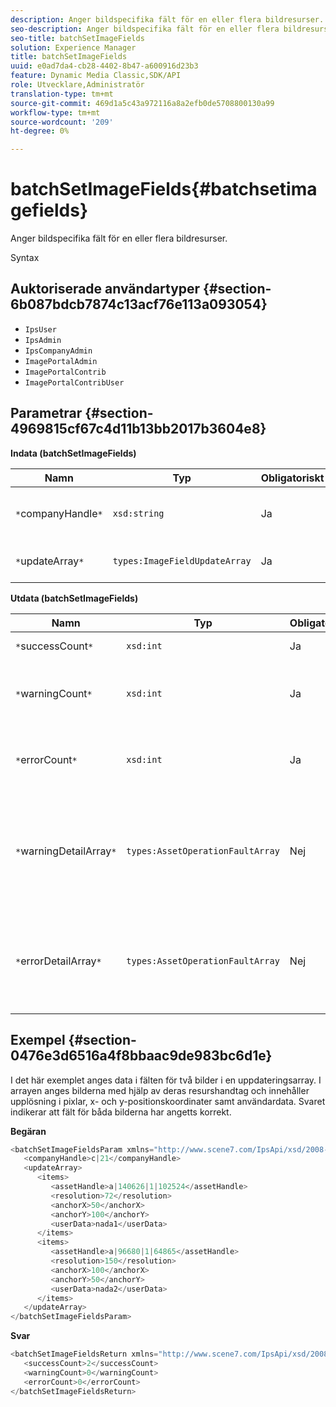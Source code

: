 ```yaml
---
description: Anger bildspecifika fält för en eller flera bildresurser.
seo-description: Anger bildspecifika fält för en eller flera bildresurser.
seo-title: batchSetImageFields
solution: Experience Manager
title: batchSetImageFields
uuid: e0ad7da4-cb28-4402-8b47-a600916d23b3
feature: Dynamic Media Classic,SDK/API
role: Utvecklare,Administratör
translation-type: tm+mt
source-git-commit: 469d1a5c43a972116a8a2efb0de5708800130a99
workflow-type: tm+mt
source-wordcount: '209'
ht-degree: 0%

---
```



# batchSetImageFields{#batchsetimagefields}

Anger bildspecifika fält för en eller flera bildresurser.

Syntax

## Auktoriserade användartyper {#section-6b087bdcb7874c13acf76e113a093054}

* `IpsUser`
* `IpsAdmin`
* `IpsCompanyAdmin`
* `ImagePortalAdmin`
* `ImagePortalContrib`
* `ImagePortalContribUser`

## Parametrar {#section-4969815cf67c4d11b13bb2017b3604e8}

**Indata (batchSetImageFields)**

| Namn | Typ | Obligatoriskt | Beskrivning |
|---|---|---|---|
| `*`companyHandle`*` | `xsd:string` | Ja | Handtaget till företaget som innehåller bildresurserna. |
| `*`updateArray`*` | `types:ImageFieldUpdateArray` | Ja | Arrayen med bildfält uppdateras. |

**Utdata (batchSetImageFields)**

| Namn | Typ | Obligatoriskt | Beskrivning |
|---|---|---|---|
| `*`successCount`*` | `xsd:int` | Ja | Antalet bildfält som har angetts. |
| `*`warningCount`*` | `xsd:int` | Ja | Antalet varningar som genereras när åtgärden försökte ange bildfälten. |
| `*`errorCount`*` | `xsd:int` | Ja | Antalet fel som genererades när åtgärden försökte ange bildfälten. |
| `*`warningDetailArray`*` | `types:AssetOperationFaultArray` | Nej | Arrayen med information som är associerad med resurserna som genererade varningar när åtgärden försökte tillämpa uppdateringarna. |
| `*`errorDetailArray`*` | `types:AssetOperationFaultArray` | Nej | Arrayen med information som är associerad med resurserna som genererade fel när åtgärden försökte tillämpa uppdateringarna. |

## Exempel {#section-0476e3d6516a4f8bbaac9de983bc6d1e}

I det här exemplet anges data i fälten för två bilder i en uppdateringsarray. I arrayen anges bilderna med hjälp av deras resurshandtag och innehåller upplösning i pixlar, x- och y-positionskoordinater samt användardata. Svaret indikerar att fält för båda bilderna har angetts korrekt.

**Begäran**

```java
<batchSetImageFieldsParam xmlns="http://www.scene7.com/IpsApi/xsd/2008-01-15">
   <companyHandle>c|21</companyHandle>
   <updateArray>
      <items>
         <assetHandle>a|140626|1|102524</assetHandle>
         <resolution>72</resolution>
         <anchorX>50</anchorX>
         <anchorY>100</anchorY>
         <userData>nada1</userData>
      </items>
      <items>
         <assetHandle>a|96680|1|64865</assetHandle>
         <resolution>150</resolution>
         <anchorX>100</anchorX>
         <anchorY>50</anchorY>
         <userData>nada2</userData>
      </items>
   </updateArray>
</batchSetImageFieldsParam>
```

**Svar**

```java
<batchSetImageFieldsReturn xmlns="http://www.scene7.com/IpsApi/xsd/2008-01-15">
   <successCount>2</successCount>
   <warningCount>0</warningCount>
   <errorCount>0</errorCount>
</batchSetImageFieldsReturn>
```

